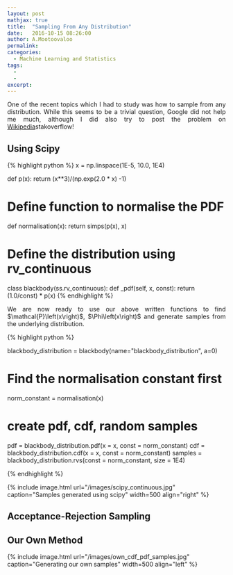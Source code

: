 ```yaml
---
layout: post
mathjax: true
title:  "Sampling From Any Distribution"
date:   2016-10-15 08:26:00
author: A.Mootoovaloo
permalink:
categories:
  - Machine Learning and Statistics
tags:
  - 
  -
excerpt:
---
```


<p align="justify">One of the recent topics which I had to study was how to sample from any distribution. While this seems to be a trivial question, Google did not help me much, although I did also try to post the problem on <a href="http://stackoverflow.com/questions/40263486/drawing-random-samples-from-any-distribution">Wikipedia</a>stakoverflow!</p>


<h2>Using Scipy</h2>

{% highlight python %}
x = np.linspace(1E-5, 10.0, 1E4)

def p(x):
	return (x**3)/(np.exp(2.0 * x) -1)

# Define function to normalise the PDF
def normalisation(x):
	return simps(p(x), x)

# Define the distribution using rv_continuous
class blackbody(ss.rv_continuous): 
    def _pdf(self, x, const):
        return (1.0/const) * p(x)
{% endhighlight %}

<p align="justify">We are now ready to use our above written functions to find $\mathcal{P}\left(x\right)$, $\Phi\left(x\right)$ and generate samples from the underlying distribution.</p>

{% highlight python %}

blackbody_distribution = blackbody(name="blackbody_distribution", a=0)

# Find the normalisation constant first
norm_constant = normalisation(x)

# create pdf, cdf, random samples
pdf = blackbody_distribution.pdf(x = x, const = norm_constant)
cdf = blackbody_distribution.cdf(x = x, const = norm_constant)
samples = blackbody_distribution.rvs(const = norm_constant, size = 1E4)

{% endhighlight %}

{% include image.html url="/images/scipy_continuous.jpg" caption="Samples generated using scipy" width=500 align="right" %}

<h2>Acceptance-Rejection Sampling</h2>

<h2>Our Own Method</h2>
{% include image.html url="/images/own_cdf_pdf_samples.jpg" caption="Generating our own samples" width=500 align="left" %}

<!--
<a href="https://en.wikipedia.org/wiki/Gibbs_sampling">Wikipedia</a>
-->